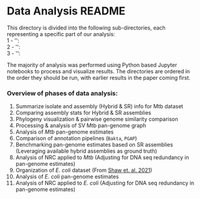 # Data Analysis README

This directory is divided into the following sub-directories, each representing a specific part of our analysis: <br>
1 - '': <br>
2 - '': <br>
3 - '': <br>

The majority of analysis was performed using Python based Jupyter notebooks to process and visualize results. The directories are ordered in the order they should be run, with earlier results in the paper coming first.

### Overview of phases of data analysis:
1) Summarize isolate and assembly (Hybrid & SR) info for Mtb dataset
2) Comparing assembly stats for Hybrid & SR assemblies
3) Phylogeny visualization & pairwise genome similarity comparison
4) Processing & analysis of SV Mtb pan-genome graph
5) Analysis of *Mtb* pan-genome estimates
6) Comparison of annotation pipelines (`Bakta`, `PGAP`)
7) Benchmarking pan-genome estimates based on SR assemblies (Leveraging available hybrid assemblies as ground truth)
8) Analysis of NRC applied to *Mtb* (Adjusting for DNA seq redundancy in pan-genome estimates)
9) Organization of *E. coli* dataset (From [Shaw et. al. 2021](https://www.science.org/doi/10.1126/sciadv.abe3868))
10) Analysis of *E. coli* pan-genome estimates
11) Analysis of NRC applied to *E. coli* (Adjusting for DNA seq redundancy in pan-genome estimates)




